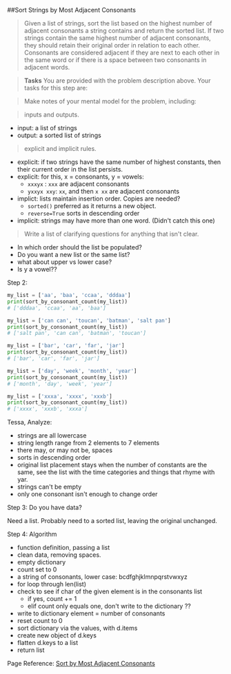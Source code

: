 ##Sort Strings by Most Adjacent Consonants

>Given a list of strings, sort the list based on the highest number of adjacent consonants a string contains and return the sorted list. If two strings contain the same highest number of adjacent consonants, they should retain their original order in relation to each other. Consonants are considered adjacent if they are next to each other in the same word or if there is a space between two consonants in adjacent words.

>**Tasks**
>You are provided with the problem description above. Your tasks for this step are:

>Make notes of your mental model for the problem, including:

>inputs and outputs.

* input: a list of strings
* output: a sorted list of strings

>explicit and implicit rules.

* explicit: if two strings have the same number of highest constants, then their current order in the list persists.
* explicit: for this, x = consonants, y = vowels: 
    * `xxxyx` : `xxx` are adjacent consonants
    * `yxxyx xxy`: `xx`, and then `x xx` are adjacent consonants
* implict: lists maintain insertion order. Copies are needed?
    * `sorted()` preferred as it returns a new object. 
    * `reverse=True` sorts in descending order
* implicit: strings may have more than one word. (Didn't catch this one)


>Write a list of clarifying questions for anything that isn't clear.

* In which order should the list be populated?
* Do you want a new list or the same list?
* what about upper vs lower case?
* Is y a vowel??

Step 2:

```python
my_list = ['aa', 'baa', 'ccaa', 'dddaa']
print(sort_by_consonant_count(my_list))
# ['dddaa', 'ccaa', 'aa', 'baa']

my_list = ['can can', 'toucan', 'batman', 'salt pan']
print(sort_by_consonant_count(my_list))
# ['salt pan', 'can can', 'batman', 'toucan']

my_list = ['bar', 'car', 'far', 'jar']
print(sort_by_consonant_count(my_list))
# ['bar', 'car', 'far', 'jar']

my_list = ['day', 'week', 'month', 'year']
print(sort_by_consonant_count(my_list))
# ['month', 'day', 'week', 'year']

my_list = ['xxxa', 'xxxx', 'xxxb']
print(sort_by_consonant_count(my_list))
# ['xxxx', 'xxxb', 'xxxa']
``` 

Tessa, Analyze:

* strings are all lowercase
* string length range from 2 elements to 7 elements
* there may, or may not be, spaces
* sorts in descending order
* original list placement stays when the number of constants are the same, see the list with the time categories and things that rhyme with yar.
* strings can't be empty
* only one consonant isn't enough to change order


Step 3: Do you have data?

Need a list. Probably need to a sorted list, leaving the original unchanged.

Step 4: Algorithm

* function definition, passing a list
* clean data, removing spaces.
* empty dictionary
* count set to 0
* a string of consonants, lower case:  bcdfghjklmnpqrstvwxyz
* for loop through len(list) 
* check to see if char of the given element is in the consonants list
    * if yes, count += 1
    * elif count only equals one, don't write to the dictionary ??
* write to dictionary element = number of consonants
* reset count to 0
* sort dictionary via the values, with d.items
* create new object of d.keys
* flatten d.keys to a list
* return list


Page Reference: [Sort by Most Adjacent Consonants](https://launchschool.com/lessons/1b66cd61/assignments/8cf7942d)
